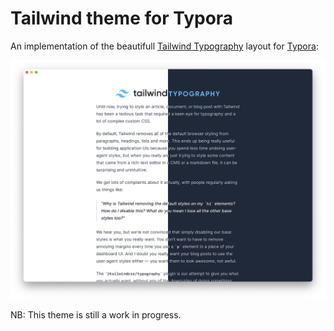 # Tailwind theme for Typora

An implementation of the beautifull [Tailwind Typography](https://tailwindcss.com/docs/typography-plugin) layout for [Typora](https://typora.io):

![Screenshot of the Tailwind theme](tailwind-screenshot.png)

NB: This theme is still a work in progress.
